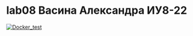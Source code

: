 # lab08 Васина Александра ИУ8-22
[![Docker_test](https://github.com/vasinaa/lab08/actions/workflows/actions.yml/badge.svg?branch=main)](https://github.com/vasinaa/lab08/actions/workflows/actions.yml)
